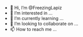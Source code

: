 - 👋 Hi, I’m @FreezingLapiz
- 👀 I’m interested in ...
- 🌱 I’m currently learning ...
- 💞️ I’m looking to collaborate on ...
- 📫 How to reach me ...

<!---
FreezingLapiz/FreezingLapiz is a ✨ special ✨ repository because its `README.md` (this file) appears on your GitHub profile.
You can click the Preview link to take a look at your changes.
--->
